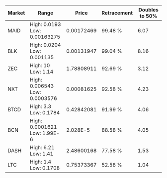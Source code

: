 | Market | Range | Price| Retracement | Doubles to 50% |
| --- | --- | --- | --- | --- |
| MAID | High: 0.0193<br />Low: 0.00163275 | 0.00172469 | 99.48 % | 6.07 |
| BLK | High: 0.0204<br />Low: 0.001135 | 0.00131947 | 99.04 % | 8.16 |
| ZEC | High: 10<br />Low: 1.14 | 1.78808911 | 92.69 % | 3.12 |
| NXT | High: 0.006543<br />Low: 0.0003576 | 0.00081625 | 92.58 % | 4.23 |
| BTCD | High: 3.3<br />Low: 0.1784 | 0.42842081 | 91.99 % | 4.06 |
| BCN | High: 0.0001621<br />Low: 1.99E-6 | 2.028E-5 | 88.58 % | 4.05 |
| DASH | High: 6.21<br />Low: 1.41 | 2.48600168 | 77.58 % | 1.53 |
| LTC | High: 1.4<br />Low: 0.1708 | 0.75373367 | 52.58 % | 1.04 |
